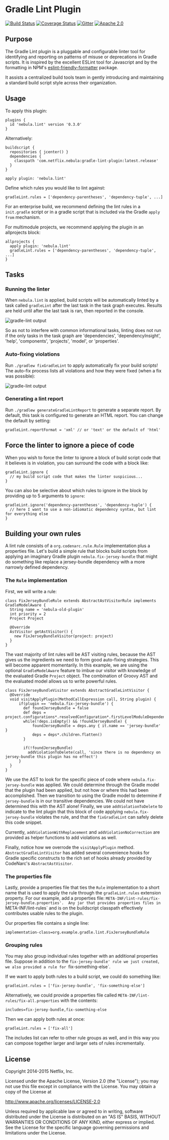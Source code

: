 # Gradle Lint Plugin

[![Build Status](https://travis-ci.org/nebula-plugins/gradle-lint-plugin.svg?branch=master)](https://travis-ci.org/nebula-plugins/gradle-lint-plugin)
[![Coverage Status](https://coveralls.io/repos/nebula-plugins/gradle-dependency-lock-plugin/badge.svg?branch=master&service=github)](https://coveralls.io/github/nebula-plugins/gradle-lint-plugin?branch=master)
[![Gitter](https://badges.gitter.im/Join%20Chat.svg)](https://gitter.im/nebula-plugins/gradle-lint-plugin?utm_source=badge&utm_medium=badge&utm_campaign=pr-badge)
[![Apache 2.0](https://img.shields.io/github/license/nebula-plugins/gradle-lint-plugin.svg)](http://www.apache.org/licenses/LICENSE-2.0)

## Purpose

The Gradle Lint plugin is a pluggable and configurable linter tool for identifying and reporting on patterns of misuse or deprecations in Gradle scripts.  It is inspired by the excellent ESLint tool for Javascript and by the formatting in NPM's [eslint-friendly-formatter](https://www.npmjs.com/package/eslint-friendly-formatter) package.

It assists a centralized build tools team in gently introducing and maintaining a standard build script style across their organization.

## Usage

To apply this plugin:

    plugins {
      id 'nebula.lint' version '0.3.0'
    }

Alternatively:

    buildscript {
      repositories { jcenter() }
      dependencies {
        classpath 'com.netflix.nebula:gradle-lint-plugin:latest.release'
      }
    }

    apply plugin: 'nebula.lint'

Define which rules you would like to lint against:

    gradleLint.rules = ['dependency-parentheses', 'dependency-tuple', ...]

For an enterprise build, we recommend defining the lint rules in a `init.gradle` script or in a gradle script that is included via the Gradle `apply from` mechanism.

For multimodule projects, we recommend applying the plugin in an allprojects block:

    allprojects {
      apply plugin: 'nebula.lint'
      gradleLint.rules = ['dependency-parentheses', 'dependency-tuple', ...]
    }

## Tasks

### Running the linter

When `nebula.lint` is applied, build scripts will be automatically linted by a task called `gradleLint` after the last task in the task graph executes. Results are held until after the last task is ran, then reported in the console.

![gradle-lint output](docs/images/lint-output.png)

So as not to interfere with common informational tasks, linting does not run if the only tasks in the task graph are 'dependencies', 'dependencyInsight', 'help', 'components', 'projects', 'model', or 'properties'.

### Auto-fixing violations

Run `./gradlew fixGradleLint` to apply automatically fix your build scripts!  The auto-fix process lists all violations and how they were fixed (when a fix was possible):

![gradle-lint output](docs/images/lint-correction.png)

### Generating a lint report

Run `./gradlew generateGradleLintReport` to generate a separate report.  By default, this task is configured to generate an HTML report.  You can change the default by setting:

    gradleLint.reportFormat = 'xml' // or 'text' or the default of 'html'

## Force the linter to ignore a piece of code

When you wish to force the linter to ignore a block of build script code that it believes is in violation, you can surround the code with a block like:

    gradleLint.ignore {
      // my build script code that makes the linter suspicious...
    }

You can also be selective about which rules to ignore in the block by providing up to 5 arguments to `ignore`:

    gradleLint.ignore('dependency-parentheses', 'dependency-tuple') {
      // here I want to use a non-idiomatic dependency syntax, but lint for everything else
    }

## Building your own rules

A lint rule consists of a `org.codenarc.rule.Rule` implementation plus a properties file.  Let's build a simple rule that blocks build scripts from applying an imaginary Gradle plugin `nebula.fix-jersey-bundle` that might do something like replace a jersey-bundle dependency with a more narrowly defined dependency.

### The `Rule` implementation

First, we will write a rule:

    class FixJerseyBundleRule extends AbstractAstVisitorRule implements GradleModelAware {
      String name = 'nebula-old-plugin'
      int priority = 2
      Project Project

      @Override
      AstVisitor getAstVisitor() {
        new FixJerseyBundleVisitor(project: project)
      }
    }

The vast majority of lint rules will be AST visiting rules, because the AST gives us the ingredients we need to form good auto-fixing strategies. This will become apparent momentarily. In this example, we are using the optional `GradleModelAware` feature to imbue our visitor with knowledge of the evaluated Gradle `Project` object. The combination of Groovy AST and the evaluated model allows us to write powerful rules.

    class FixJerseyBundleVisitor extends AbstractGradleLintVisitor {
      @Override
      void visitApplyPlugin(MethodCallExpression call, String plugin) {
          if(plugin == 'nebula.fix-jersey-bundle') {
            def foundJerseyBundle = false
            def deps = project.configurations*.resolvedConfiguration*.firstLevelModuleDependencies.flatten()
            while(!deps.isEmpty() && !foundJerseyBundle) {
                foundJerseyBundle = deps.any { it.name == 'jersey-bundle' }
                deps = deps*.children.flatten()
            }

            if(!foundJerseyBundle)
              addViolationToDelete(call, 'since there is no dependency on jersey-bundle this plugin has no effect')
          }
      }
    }

We use the AST to look for the specific piece of code where `nebula.fix-jersey-bundle` was applied. We could determine through the Gradle model that the plugin had been applied, but not how or where this had been accomplished. Then we transition to using the Gradle model to determine if `jersey-bundle` is in our transitive dependencies. We could not have determined this with the AST alone! Finally, we use `addViolationToDelete` to indicate to the lint plugin that this block of code applying `nebula.fix-jersey-bundle` violates the rule, and that the `fixGradleLint` can safely delete this code snippet.

Currently, `addViolationWithReplacement` and `addViolationNoCorrection` are provided as helper functions to add violations as well.

Finally, notice how we overrode the `visitApplyPlugin` method.  `AbstractGradleLintVisitor` has added several convenience hooks for Gradle specific constructs to the rich set of hooks already provided by CodeNarc's `AbstractAstVisitor`.

### The properties file

Lastly, provide a properties file that ties the `Rule` implementation to a short name that is used to apply the rule through the `gradleLint.rules` extension property.  For our example, add a properties file: `META-INF/lint-rules/fix-jersey-bundle.properties'.  Any jar that provides properties files in `META-INF/lint-rules` and is on the buildscript classpath effectively contributes usable rules to the plugin.

Our properties file contains a single line:

    implementation-class=org.example.gradle.lint.FixJerseyBundleRule

### Grouping rules

You may also group individual rules together with an additional properties file.  Suppose in addition to the `fix-jersey-bundle' rule we just created, we also provided a rule for `fix-something-else`.

If we want to apply both rules to a build script, we could do something like:

    gradleLint.rules = ['fix-jersey-bundle', 'fix-something-else']

Alternatively, we could provide a properties file called `META-INF/lint-rules/fix-all.properties` with the contents:

    includes=fix-jersey-bundle,fix-something-else

Then we can apply both rules at once:

    gradleLint.rules = ['fix-all']

The includes list can refer to other rule groups as well, and in this way you can compose together larger and larger sets of rules incrementally.

## License

Copyright 2014-2015 Netflix, Inc.

Licensed under the Apache License, Version 2.0 (the "License");
you may not use this file except in compliance with the License.
You may obtain a copy of the License at

<http://www.apache.org/licenses/LICENSE-2.0>

Unless required by applicable law or agreed to in writing, software
distributed under the License is distributed on an "AS IS" BASIS,
WITHOUT WARRANTIES OR CONDITIONS OF ANY KIND, either express or implied.
See the License for the specific language governing permissions and
limitations under the License.
